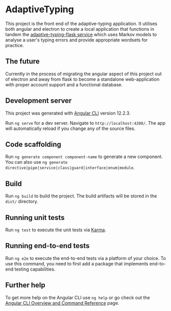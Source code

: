 # AdaptiveTyping

This project is the front end of the adaptive-typing application. It utilises both angular and electron to create a local application that functions in tandem the [adaptive-typing-flask service](https://github.com/sxeix/adaptive-typing-flask) which uses Markov models to analyse a user's typing errors and provide appropriate wordsets for practice.

## The future
Currently in the process of migrating the angular aspect of this project out of electron and away from flask to become a standalone web-application with proper account support and a functional database. 

## Development server
This project was generated with [Angular CLI](https://github.com/angular/angular-cli) version 12.2.3.

Run `ng serve` for a dev server. Navigate to `http://localhost:4200/`. The app will automatically reload if you change any of the source files.

## Code scaffolding

Run `ng generate component component-name` to generate a new component. You can also use `ng generate directive|pipe|service|class|guard|interface|enum|module`.

## Build

Run `ng build` to build the project. The build artifacts will be stored in the `dist/` directory.

## Running unit tests

Run `ng test` to execute the unit tests via [Karma](https://karma-runner.github.io).

## Running end-to-end tests

Run `ng e2e` to execute the end-to-end tests via a platform of your choice. To use this command, you need to first add a package that implements end-to-end testing capabilities.

## Further help

To get more help on the Angular CLI use `ng help` or go check out the [Angular CLI Overview and Command Reference](https://angular.io/cli) page.
